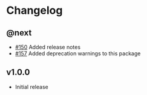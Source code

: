 # Changelog

## @next

- [#150](https://github.com/Marvin-Brouwer/FluentSerializer/issues/150) Added release notes
- [#157](https://github.com/Marvin-Brouwer/FluentSerializer/issues/157) Added deprecation warnings to this package

## v1.0.0

- Initial release
